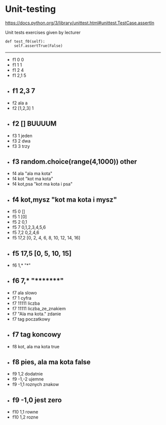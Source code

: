 # Unit-testing
https://docs.python.org/3/library/unittest.html#unittest.TestCase.assertIn

Unit tests exercises given by
lecturer

```
def test_f0(self):
    self.assertTrue(False)
```

---------------------------------------------------------------------

* f1 0 0
* f1 1 1
* f1 2 4
* f1 2,1  5
* f1 2,3  7
  -
* f2 ala a
* f2 [1,2,3] 1
* f2 [] BUUUUM
  -
* f3 1 jeden
* f3 2 dwa
* f3 3 trzy
* f3 random.choice(range(4,1000)) other
  -
* f4 ala "ala ma kota"
* f4 kot "kot ma kota"
* f4 kot,psa "kot ma kota i psa"
* f4 kot,mysz "kot ma kota i mysz"
    -
* f5 0 []
* f5 1 [0]
* f5 2 0,1
* f5 7 0,1,2,3,4,5,6
* f5 7,2 0,2,4,6
* f5 17,2 [0, 2, 4, 6, 8, 10, 12, 14, 16]
* f5 17,5 [0, 5, 10, 15]
  -
* f6 1,* "*"
* f6 7,* "*******"
  -
* f7  ala  slowo
* f7 1 cyfra
* f7 11111 liczba
* f7 11111 liczba_ze_znakiem
* f7 "Ala ma kota."  zdanie
* f7 <taaag>   tag poczatkowy
* f7 </taaag>   tag koncowy
  -
* f8 kot, ala ma kota  true
* f8 pies, ala ma kota  false
  -
* f9 1,2   dodatnie
* f9 -1,-2 ujemne
* f9 -1,1  roznych znakow
* f9 -1,0  jest zero
  -
* f10 1,1   rowne
* f10 1,2   rozne
